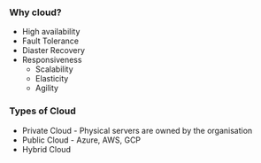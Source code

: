 ### Why cloud?

- High availability
- Fault Tolerance
- Diaster Recovery
- Responsiveness
  - Scalability
  - Elasticity
  - Agility
  
### Types of Cloud

- Private Cloud - Physical servers are owned by the organisation
- Public Cloud - Azure, AWS, GCP
- Hybrid Cloud